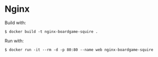 # Nginx

Build with:

```$ docker build -t nginx-boardgame-squire .```

Run with:

```$ docker run -it --rm -d -p 80:80 --name web nginx-boardgame-squire```

